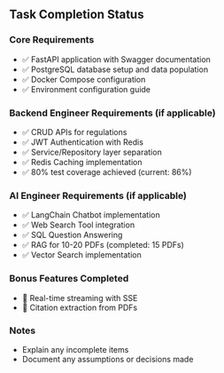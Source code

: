 ## Task Completion Status

### Core Requirements

- ✅ FastAPI application with Swagger documentation
- ✅ PostgreSQL database setup and data population
- ✅ Docker Compose configuration
- ✅ Environment configuration guide

### Backend Engineer Requirements (if applicable)

- ✅ CRUD APIs for regulations
- ✅ JWT Authentication with Redis
- ✅ Service/Repository layer separation
- ✅ Redis Caching implementation
- ✅ 80% test coverage achieved (current: 86%)

### AI Engineer Requirements (if applicable)

- ✅ LangChain Chatbot implementation
- ✅ Web Search Tool integration
- ✅ SQL Question Answering
- ✅ RAG for 10-20 PDFs (completed: 15 PDFs)
- ✅ Vector Search implementation

### Bonus Features Completed

- 🚫 Real-time streaming with SSE
- 🚫 Citation extraction from PDFs

### Notes

- Explain any incomplete items
- Document any assumptions or decisions made
